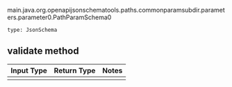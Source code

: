 main.java.org.openapijsonschematools.paths.commonparamsubdir.parameters.parameter0.PathParamSchema0
```
type: JsonSchema
```

## validate method
Input Type | Return Type | Notes
------------ | ------------- | -------------
 |  |
